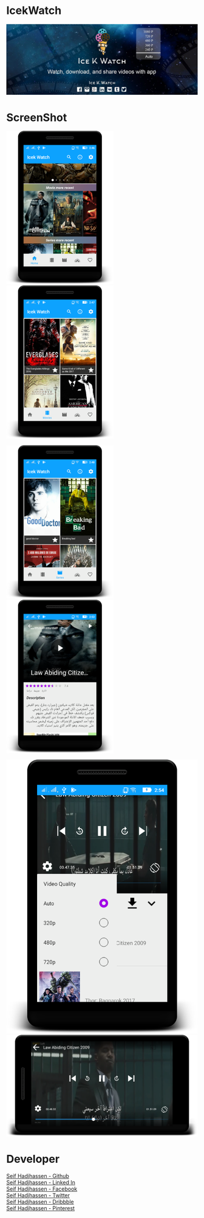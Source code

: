 
# IcekWatch
<img src="screenshot/banner.jpg" width="850">

# ScreenShot

<img src="screenshot/s1.png" width="282"><img src="screenshot/s2.png" width="282">

<img src="screenshot/s3.png" width="282"><img src="screenshot/s4.png" width="282">

<img src="screenshot/s6.png" ><img src="screenshot/s7.png" >


# Developer
[Seif Hadjhassen - Github](https://github.com/seifhjh)\
[Seif Hadjhassen - Linked In](https://www.linkedin.com/in/seifhadjhassen)\
[Seif Hadjhassen - Facebook](https://www.facebook.com/seif.hajhassen)\
[Seif Hadjhassen - Twitter](https://twitter.com/seifhadjhassen)\
[Seif Hadjhassen - Dribbble](https://dribbble.com/seifhadjhassen)\
[Seif Hadjhassen - Pinterest](https://www.pinterest.com/seifhadjhassen)
